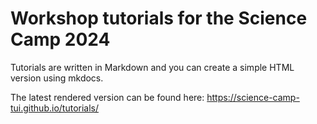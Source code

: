 
# Workshop tutorials for the Science Camp 2024

Tutorials are written in Markdown and you can create a simple HTML version using mkdocs.
 
The latest rendered version can be found here: https://science-camp-tui.github.io/tutorials/ 